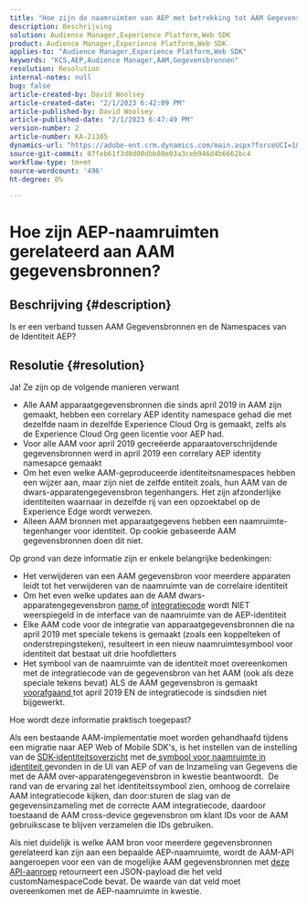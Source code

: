 ```yaml
---
title: "Hoe zijn de naamruimten van AEP met betrekking tot AAM Gegevensbronnen?"
description: Beschrijving
solution: Audience Manager,Experience Platform,Web SDK
product: Audience Manager,Experience Platform,Web SDK
applies-to: "Audience Manager,Experience Platform,Web SDK"
keywords: "KCS,AEP,Audience Manager,AAM,Gegevensbronnen"
resolution: Resolution
internal-notes: null
bug: false
article-created-by: David Woolsey
article-created-date: "2/1/2023 6:42:09 PM"
article-published-by: David Woolsey
article-published-date: "2/1/2023 6:47:49 PM"
version-number: 2
article-number: KA-21305
dynamics-url: "https://adobe-ent.crm.dynamics.com/main.aspx?forceUCI=1&pagetype=entityrecord&etn=knowledgearticle&id=c9eb541e-60a2-ed11-aad1-6045bd006b3d"
source-git-commit: 07feb61f3d0d00dbb80e03a3ceb946d4b6662bc4
workflow-type: tm+mt
source-wordcount: '496'
ht-degree: 0%

---
```


# Hoe zijn AEP-naamruimten gerelateerd aan AAM gegevensbronnen?

## Beschrijving {#description}

Is er een verband tussen AAM Gegevensbronnen en de Namespaces van de Identiteit AEP?

## Resolutie {#resolution}


Ja! Ze zijn op de volgende manieren verwant

- Alle AAM apparaatgegevensbronnen die sinds april 2019 in AAM zijn gemaakt, hebben een correlary AEP identity namespace gehad die met dezelfde naam in dezelfde Experience Cloud Org is gemaakt, zelfs als de Experience Cloud Org geen licentie voor AEP had.
- Voor alle AAM voor april 2019 gecreëerde apparaatoverschrijdende gegevensbronnen werd in april 2019 een correlary AEP identity namesapce gemaakt
- Om het even welke AAM-geproduceerde identiteitsnamespaces hebben een wijzer aan, maar zijn niet de zelfde entiteit zoals, hun AAM van de dwars-apparatengegevensbron tegenhangers. Het zijn afzonderlijke identiteiten waarnaar in dezelfde rij van een opzoektabel op de Experience Edge wordt verwezen.
- Alleen AAM bronnen met apparaatgegevens hebben een naamruimte-tegenhanger voor identiteit. Op cookie gebaseerde AAM gegevensbronnen doen dit niet.


Op grond van deze informatie zijn er enkele belangrijke bedenkingen:

- Het verwijderen van een AAM gegevensbron voor meerdere apparaten leidt tot het verwijderen van de naamruimte van de correlaire identiteit
- Om het even welke updates aan de AAM dwars-apparatengegevensbron <u>name </u>of <u>integratiecode</u> wordt NIET weerspiegeld in de interface van de naamruimte van de AEP-identiteit
- Elke AAM code voor de integratie van apparaatgegevensbronnen die na april 2019 met speciale tekens is gemaakt (zoals een koppelteken of onderstrepingsteken), resulteert in een nieuw naamruimtesymbool voor identiteit dat bestaat uit drie hoofdletters
- Het symbool van de naamruimte van de identiteit moet overeenkomen met de integratiecode van de gegevensbron van het AAM (ook als deze speciale tekens bevat) ALS de AAM gegevensbron is gemaakt <u>voorafgaand </u>tot april 2019 EN de integratiecode is sindsdien niet bijgewerkt.


Hoe wordt deze informatie praktisch toegepast?

Als een bestaande AAM-implementatie moet worden gehandhaafd tijdens een migratie naar AEP Web of Mobile SDK&#39;s, is het instellen van de instelling van de [SDK-identiteitsoverzicht](https://experienceleague.adobe.com/docs/experience-platform/edge/identity/overview.html?lang=en) met de<u> symbool voor naamruimte in identiteit </u>gevonden in de UI van AEP of van de Inzameling van Gegevens die met de AAM over-apparatengegevensbron in kwestie beantwoordt.  De rand van de ervaring zal het identiteitssymbool zien, omhoog de correlaire AAM integratiecode kijken, dan door:sturen de slag van de gegevensinzameling met de correcte AAM integratiecode, daardoor toestaand de AAM cross-device gegevensbron om klant IDs voor de AAM gebruikscase te blijven verzamelen die IDs gebruiken.

Als niet duidelijk is welke AAM bron voor meerdere gegevensbronnen gerelateerd kan zijn aan een bepaalde AEP-naamruimte, wordt de AAM-API aangeroepen voor een van de mogelijke AAM gegevensbronnen met [deze API-aanroep](https://vhttps://bank.demdex.com/portal/swagger/index.html#/Data%20Source%20API/get_datasources__dataSourceId_) retourneert een JSON-payload die het veld customNamespaceCode bevat. De waarde van dat veld moet overeenkomen met de AEP-naamruimte in kwestie.
